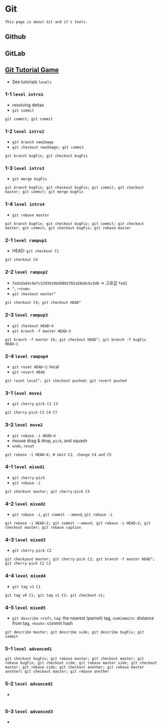 # Git
```
This page is about Git and it's tools.
```
## Github

## GitLab

## [Git Tutorial Game](https://learngitbranching.js.org/)
- See tutorials `levels`

### 1-1 `level intro1`
- resolving deltas
- `git commit`
```
git commit; git commit
```

### 1-2 `level intro2`
- `git branch newImage`
- `git checkout newImage; git commit`
```
git branch bugFix; git checkout bugFix
```

### 1-3 `level intro3`
- `git merge bugFix`
```
git branch bugFix; git checkout bugFix; git commit; git checkout master; git commit; git merge bugFix
```

### 1-4 `level intro4`
- `git rebase master`
```
git branch bugFix; git checkout bugFix; git commit; git checkout master; git commit; git checkout bugFix; git rebase master
```

### 2-1 `level rampup1`
- HEAD: `git checkout C1`
```
git checkout C4
```

### 2-2 `level rampup2`
- `fed2da64c0efc5293610bdd892f82a58e8cbc5d8` -> 고유값 `fed2`
- `^`, `~<num>`
- `git checkout master^`
```
git checkout C4; git checkout HEAD^
```

### 2-3 `level rampup3`
- `git checkout HEAD~4`
- `git branch -f master HEAD~3`
```
git branch -f master C6; git checkout HEAD^; git branch -f bugFix HEAD~1
```

### 2-4 `level rampup4`
- `git reset HEAD~1`: local
- `git revert HEAD`
```
git reset local^; git checkout pushed; git revert pushed
```

### 3-1 `level move1`
- `git cherry-pick C1 C3`
```
git cherry-pick C3 C4 C7
```

### 3-2 `level move2`
- `git rebase -i HEAD~4`
- mouse drag & drop, `pick`, and squash
- `undo`, `reset`
```
git rebase -i HEAD~4; # omit C2, change C4 and C5
```

### 4-1 `level mixed1`
- `git cherry-pick`
- `git rebase -i`
```
git checkout master; git cherry-pick C4
```

### 4-2 `level mixed2`
-  `git rebase -i`, `git commit --amend`, `git rebase -i` 
```
git rebase -i HEAD~2; git commit --amend; git rebase -i HEAD~2; git checkout master; git rebase caption
```

### 4-3 `level mixed3`
- `git cherry-pick C2`
```
git checkyout master; git cherry-pick C2; git branch -f master HEAD^; git cherry-pick C2 C3
```

### 4-4 `level mixed4`
- `git tag v1 C1`
```
git tag v0 C1; git tag v1 C2; git checkout v1; 
```

### 4-5 `level mixed5`
- `git describe <ref>`, `tag`: the nearest (parnet) tag, `numCommits`: distance from tag, `<hash>`: commit hash
```
git describe master; git describe side; git describe bugFix; git commit
```

### 5-1 `level advanced1`
```
git checkout bugFix; git rebase master; git checkout master; git rebase bugFix; git checkout side; git rebase master side; git checkout master; git rebase side; git checkout another; git rebase master anotherl git checkout master; git rebase another
```

### 5-2 `level advanced2`
-
```
```

### 5-3 `level advanced3`
-
```
```
